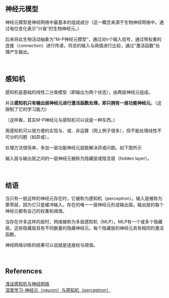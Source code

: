## 神经元模型

神经元模型是神经网络中最基本的组成成分（这一概念来源于生物神经网络中，通过电位变化表示“兴奋”的生物神经元。）

后来将此生物活动抽象为”M-P神经元模型“，通过对n个输入信号，通过带权重的连接（connection）进行传递，将总的输入与阈值进行比较，通过“激活函数”处理产生输出。

&nbsp;
## 感知机

感知机是基础的线性二分类模型（即输出为两个状态），由两层神经元组成。

并且**感知机只有输出层神经元进行激活函数处理，即只拥有一层功能神经元**。（这限制了它的学习能力）

（这样看，其实M-P神经元与感知机可以说是一种东西。）

用感知机可以很方便的实现与、或、非运算（网上例子很多），但不能处理线性不可分的问题（如异或）。

处理方法很简单，多加一层功能神经元就能解决异或问题。如下图所示

输入层与输出层之间的一层神经元被称为隐藏层或隐含层（hidden layer）。


&nbsp;
##  结语
当只有一层这样的神经元存在时，它被称为感知机（perceptron）。输入层被称为第零层，因为它只是缓冲输入。存在的唯一一层神经元形成输出层。输出层的每个神经元都有自己的权重和阈值。

当存在许多这样的层时，网络被称为多层感知机（MLP）。MLP有一个或多个隐藏层。这些隐藏层具有不同数量的隐藏神经元。每个隐藏层的神经元具有相同的激活函数。

神经网络训练的结果可以说就是连接权与阈值。

&nbsp;
## References
[浅谈感知机与神经网络](http://c.biancheng.net/view/1910.html)  
[深度学习-神经元（neuron）与感知机（perceptron）](https://blog.csdn.net/w576233728/article/details/80318933) 

